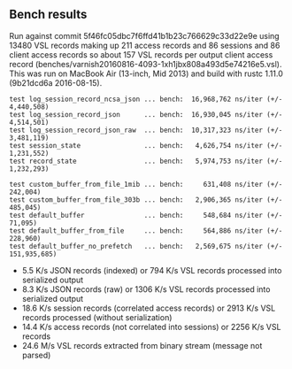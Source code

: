 Bench results
-------------

Run against commit 5f46fc05dbc7f6ffd41b1b23c766629c33d22e9e using 13480 VSL records making up 211 access records and 86 sessions and 86 client access records so about 157 VSL records per output client access record (benches/varnish20160816-4093-1xh1jbx808a493d5e74216e5.vsl).
This was run on MacBook Air (13-inch, Mid 2013) and build with rustc 1.11.0 (9b21dcd6a 2016-08-15).

```
test log_session_record_ncsa_json ... bench:  16,968,762 ns/iter (+/- 4,440,508)
test log_session_record_json      ... bench:  16,930,045 ns/iter (+/- 4,514,501)
test log_session_record_json_raw  ... bench:  10,317,323 ns/iter (+/- 3,481,119)
test session_state                ... bench:   4,626,754 ns/iter (+/- 1,231,552)
test record_state                 ... bench:   5,974,753 ns/iter (+/- 1,232,293)

test custom_buffer_from_file_1mib ... bench:     631,408 ns/iter (+/- 242,004)
test custom_buffer_from_file_303b ... bench:   2,906,365 ns/iter (+/- 485,045)
test default_buffer               ... bench:     548,684 ns/iter (+/- 71,095)
test default_buffer_from_file     ... bench:     564,886 ns/iter (+/- 228,960)
test default_buffer_no_prefetch   ... bench:   2,569,675 ns/iter (+/- 151,935,685)
```

* 5.5 K/s JSON records (indexed) or 794 K/s VSL records processed into serialized output
* 8.3 K/s JSON records (raw) or 1306 K/s VSL records processed into serialized output
* 18.6 K/s session records (correlated access records) or 2913 K/s VSL records processed (without serialization)
* 14.4 K/s access records (not correlated into sessions) or 2256 K/s VSL records
* 24.6 M/s VSL records extracted from binary stream (message not parsed)
